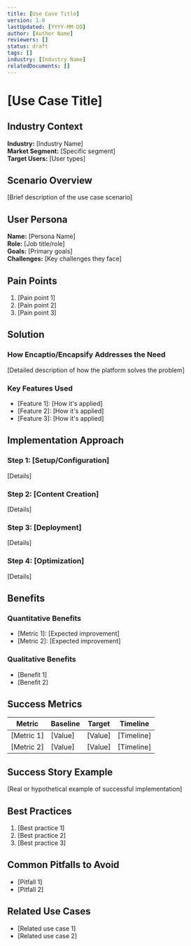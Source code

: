 ```yaml
---
title: [Use Case Title]
version: 1.0
lastUpdated: [YYYY-MM-DD]
author: [Author Name]
reviewers: []
status: draft
tags: []
industry: [Industry Name]
relatedDocuments: []
---
```


# [Use Case Title]

## Industry Context

**Industry:** [Industry Name]  
**Market Segment:** [Specific segment]  
**Target Users:** [User types]

## Scenario Overview

[Brief description of the use case scenario]

## User Persona

**Name:** [Persona Name]  
**Role:** [Job title/role]  
**Goals:** [Primary goals]  
**Challenges:** [Key challenges they face]

## Pain Points

1. [Pain point 1]
2. [Pain point 2]
3. [Pain point 3]

## Solution

### How Encaptio/Encapsify Addresses the Need

[Detailed description of how the platform solves the problem]

### Key Features Used

- [Feature 1]: [How it's applied]
- [Feature 2]: [How it's applied]
- [Feature 3]: [How it's applied]

## Implementation Approach

### Step 1: [Setup/Configuration]
[Details]

### Step 2: [Content Creation]
[Details]

### Step 3: [Deployment]
[Details]

### Step 4: [Optimization]
[Details]

## Benefits

### Quantitative Benefits
- [Metric 1]: [Expected improvement]
- [Metric 2]: [Expected improvement]

### Qualitative Benefits
- [Benefit 1]
- [Benefit 2]

## Success Metrics

| Metric | Baseline | Target | Timeline |
|--------|----------|--------|----------|
| [Metric 1] | [Value] | [Value] | [Timeline] |
| [Metric 2] | [Value] | [Value] | [Timeline] |

## Success Story Example

[Real or hypothetical example of successful implementation]

## Best Practices

1. [Best practice 1]
2. [Best practice 2]
3. [Best practice 3]

## Common Pitfalls to Avoid

- [Pitfall 1]
- [Pitfall 2]

## Related Use Cases

- [Related use case 1]
- [Related use case 2]
